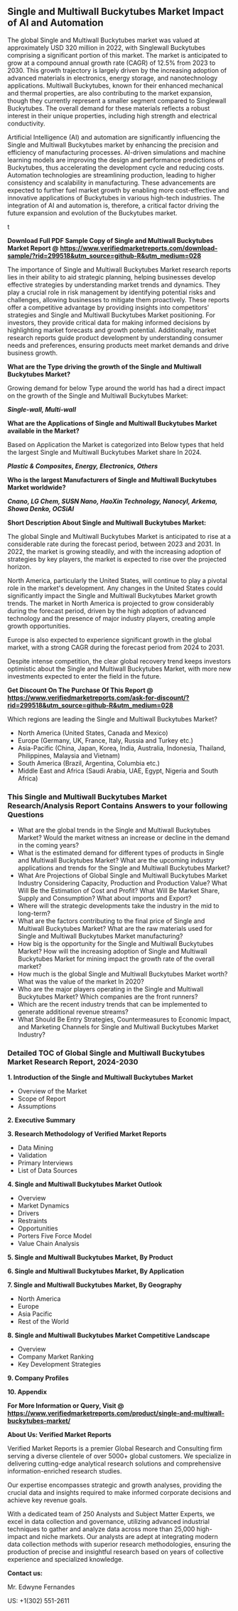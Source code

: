 <h2>Single and Multiwall Buckytubes Market Impact of AI and Automation</h2><p>The global Single and Multiwall Buckytubes market was valued at approximately USD 320 million in 2022, with Singlewall Buckytubes comprising a significant portion of this market. The market is anticipated to grow at a compound annual growth rate (CAGR) of 12.5% from 2023 to 2030. This growth trajectory is largely driven by the increasing adoption of advanced materials in electronics, energy storage, and nanotechnology applications. Multiwall Buckytubes, known for their enhanced mechanical and thermal properties, are also contributing to the market expansion, though they currently represent a smaller segment compared to Singlewall Buckytubes. The overall demand for these materials reflects a robust interest in their unique properties, including high strength and electrical conductivity.</p><p>Artificial Intelligence (AI) and automation are significantly influencing the Single and Multiwall Buckytubes market by enhancing the precision and efficiency of manufacturing processes. AI-driven simulations and machine learning models are improving the design and performance predictions of Buckytubes, thus accelerating the development cycle and reducing costs. Automation technologies are streamlining production, leading to higher consistency and scalability in manufacturing. These advancements are expected to further fuel market growth by enabling more cost-effective and innovative applications of Buckytubes in various high-tech industries. The integration of AI and automation is, therefore, a critical factor driving the future expansion and evolution of the Buckytubes market.</p>t</p><p id="" class=""><strong>Download Full PDF Sample Copy of Single and Multiwall Buckytubes Market Report @ <a href="https://www.verifiedmarketreports.com/download-sample/?rid=299518&utm_source=github-R&utm_medium=028" target="_blank">https://www.verifiedmarketreports.com/download-sample/?rid=299518&utm_source=github-R&utm_medium=028</a></strong></p><p>The importance of&nbsp;Single and Multiwall Buckytubes Market research reports lies in their ability to aid strategic planning, helping businesses develop effective strategies by understanding market trends and dynamics. They play a crucial role in risk management by identifying potential risks and challenges, allowing businesses to mitigate them proactively. These reports offer a competitive advantage by providing insights into competitors' strategies and Single and Multiwall Buckytubes Market positioning. For investors, they provide critical data for making informed decisions by highlighting market forecasts and growth potential. Additionally, market research reports guide product development by understanding consumer needs and preferences, ensuring products meet market demands and drive business growth.</p><p><strong>What are the&nbsp;Type driving the growth of the Single and Multiwall Buckytubes Market?</strong></p><p id="" class="">Growing demand for below Type around the world has had a direct impact on the growth of the Single and Multiwall Buckytubes Market:</p><em><strong>Single-wall, Multi-wall</strong></em></p><strong>What are the&nbsp;Applications&nbsp;of Single and Multiwall Buckytubes Market available in the Market?</strong></p><p id="" class="">Based on Application the Market is categorized into Below types that held the largest Single and Multiwall Buckytubes Market share In 2024.</p><em><strong>Plastic & Composites, Energy, Electronics, Others</strong></em></p><strong>Who is the largest Manufacturers of Single and Multiwall Buckytubes Market worldwide?</strong></p><p><em><strong>Cnano, LG Chem, SUSN Nano, HaoXin Technology, Nanocyl, Arkema, Showa Denko, OCSiAI</strong></em></p><p id="" class=""><strong>Short Description About Single and Multiwall Buckytubes Market:</strong></p><p>The global Single and Multiwall Buckytubes Market is anticipated to rise at a considerable rate during the forecast period, between 2023 and 2031. In 2022, the market is growing steadily, and with the increasing adoption of strategies by key players, the market is expected to rise over the projected horizon.</p><p>North America, particularly the United States, will continue to play a pivotal role in the market's development. Any changes in the United States could significantly impact the Single and Multiwall Buckytubes Market growth trends. The market in North America is projected to grow considerably during the forecast period, driven by the high adoption of advanced technology and the presence of major industry players, creating ample growth opportunities.</p><p>Europe is also expected to experience significant growth in the global market, with a strong CAGR during the forecast period from 2024 to 2031.</p><p>Despite intense competition, the clear global recovery trend keeps investors optimistic about the Single and Multiwall Buckytubes Market, with more new investments expected to enter the field in the future.</p><p id="" class=""><strong>Get Discount On The Purchase Of This Report @ <a href="https://www.verifiedmarketreports.com/ask-for-discount/?rid=299518&utm_source=github-R&utm_medium=028" target="_blank">https://www.verifiedmarketreports.com/ask-for-discount/?rid=299518&utm_source=github-R&utm_medium=028</a></strong></p>Which regions are leading the Single and Multiwall Buckytubes Market?</p><ul><li>North America (United States, Canada and Mexico)</li><li>Europe (Germany, UK, France, Italy, Russia and Turkey etc.)</li><li>Asia-Pacific (China, Japan, Korea, India, Australia, Indonesia, Thailand, Philippines, Malaysia and Vietnam)</li><li>South America (Brazil, Argentina, Columbia etc.)</li><li>Middle East and Africa (Saudi Arabia, UAE, Egypt, Nigeria and South Africa)</li></ul><h3 id="" class="">This Single and Multiwall Buckytubes Market Research/Analysis Report Contains Answers to your following Questions</h3><ul><li>What are the global trends in the Single and Multiwall Buckytubes Market? Would the market witness an increase or decline in the demand in the coming years?</li><li>What is the estimated demand for different types of products in Single and Multiwall Buckytubes Market? What are the upcoming industry applications and trends for the Single and Multiwall Buckytubes Market?</li><li>What Are Projections of Global Single and Multiwall Buckytubes Market Industry Considering Capacity, Production and Production Value? What Will Be the Estimation of Cost and Profit? What Will Be Market Share, Supply and Consumption? What about imports and Export?</li><li>Where will the strategic developments take the industry in the mid to long-term?</li><li>What are the factors contributing to the final price of Single and Multiwall Buckytubes Market? What are the raw materials used for Single and Multiwall Buckytubes Market manufacturing?</li><li>How big is the opportunity for the Single and Multiwall Buckytubes Market? How will the increasing adoption of Single and Multiwall Buckytubes Market for mining impact the growth rate of the overall market?</li><li>How much is the global Single and Multiwall Buckytubes Market worth? What was the value of the market In 2020?</li><li>Who are the major players operating in the Single and Multiwall Buckytubes Market? Which companies are the front runners?</li><li>Which are the recent industry trends that can be implemented to generate additional revenue streams?</li><li>What Should Be Entry Strategies, Countermeasures to Economic Impact, and Marketing Channels for Single and Multiwall Buckytubes Market Industry?</li></ul><h3 id="" class="">Detailed TOC of Global Single and Multiwall Buckytubes Market Research Report, 2024-2030</h3><p id="" class=""><strong>1. Introduction of the Single and Multiwall Buckytubes Market</strong></p><ul><li>Overview of the Market</li><li>Scope of Report</li><li>Assumptions</li></ul><p id="" class=""><strong>2. Executive Summary</strong></p><p id="" class=""><strong>3. Research Methodology of Verified Market Reports</strong></p><ul><li>Data Mining</li><li>Validation</li><li>Primary Interviews</li><li>List of Data Sources</li></ul><p id="" class=""><strong>4. Single and Multiwall Buckytubes Market Outlook</strong></p><ul><li>Overview</li><li>Market Dynamics</li><li>Drivers</li><li>Restraints</li><li>Opportunities</li><li>Porters Five Force Model</li><li>Value Chain Analysis</li></ul><p id="" class=""><strong>5. Single and Multiwall Buckytubes Market, By Product</strong></p><p id="" class=""><strong>6. Single and Multiwall Buckytubes Market, By Application</strong></p><p id="" class=""><strong>7. Single and Multiwall Buckytubes Market, By Geography</strong></p><ul><li>North America</li><li>Europe</li><li>Asia Pacific</li><li>Rest of the World</li></ul><p id="" class=""><strong>8. Single and Multiwall Buckytubes Market Competitive Landscape</strong></p><ul><li>Overview</li><li>Company Market Ranking</li><li>Key Development Strategies</li></ul><p id="" class=""><strong>9. Company Profiles</strong></p><p id="" class=""><strong>10. Appendix</strong></p><p id="" class=""><strong>For More Information or Query, Visit @ <a href="https://www.verifiedmarketreports.com/product/single-and-multiwall-buckytubes-market/" target="_blank">https://www.verifiedmarketreports.com/product/single-and-multiwall-buckytubes-market/</a></strong></p><p id="" class=""><strong>About Us: Verified Market Reports</strong></p><p id="" class="">Verified Market Reports is a premier Global Research and Consulting firm serving a diverse clientele of over 5000+ global customers. We specialize in delivering cutting-edge analytical research solutions and comprehensive information-enriched research studies.</p><p id="" class="">Our expertise encompasses strategic and growth analyses, providing the crucial data and insights required to make informed corporate decisions and achieve key revenue goals.</p><p id="" class="">With a dedicated team of 250 Analysts and Subject Matter Experts, we excel in data collection and governance, utilizing advanced industrial techniques to gather and analyze data across more than 25,000 high-impact and niche markets. Our analysts are adept at integrating modern data collection methods with superior research methodologies, ensuring the production of precise and insightful research based on years of collective experience and specialized knowledge.</p><p id="" class=""><strong>Contact us:</strong></p><p id="" class="">Mr. Edwyne Fernandes</p><p id="" class="">US: +1(302) 551-2611</p>